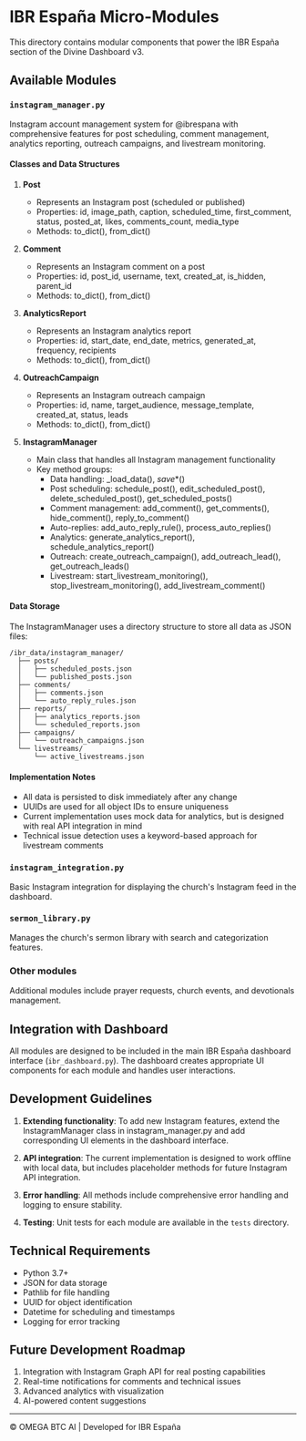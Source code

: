 # IBR España Micro-Modules

This directory contains modular components that power the IBR España section of the Divine Dashboard v3.

## Available Modules

### `instagram_manager.py`

Instagram account management system for @ibrespana with comprehensive features for post scheduling, comment management, analytics reporting, outreach campaigns, and livestream monitoring.

#### Classes and Data Structures

1. **Post**
   - Represents an Instagram post (scheduled or published)
   - Properties: id, image_path, caption, scheduled_time, first_comment, status, posted_at, likes, comments_count, media_type
   - Methods: to_dict(), from_dict()

2. **Comment**
   - Represents an Instagram comment on a post
   - Properties: id, post_id, username, text, created_at, is_hidden, parent_id
   - Methods: to_dict(), from_dict()

3. **AnalyticsReport**
   - Represents an Instagram analytics report
   - Properties: id, start_date, end_date, metrics, generated_at, frequency, recipients
   - Methods: to_dict(), from_dict()

4. **OutreachCampaign**
   - Represents an Instagram outreach campaign
   - Properties: id, name, target_audience, message_template, created_at, status, leads
   - Methods: to_dict(), from_dict()

5. **InstagramManager**
   - Main class that handles all Instagram management functionality
   - Key method groups:
     - Data handling: _load_data(), _save_*()
     - Post scheduling: schedule_post(), edit_scheduled_post(), delete_scheduled_post(), get_scheduled_posts()
     - Comment management: add_comment(), get_comments(), hide_comment(), reply_to_comment()
     - Auto-replies: add_auto_reply_rule(), process_auto_replies()
     - Analytics: generate_analytics_report(), schedule_analytics_report()
     - Outreach: create_outreach_campaign(), add_outreach_lead(), get_outreach_leads()
     - Livestream: start_livestream_monitoring(), stop_livestream_monitoring(), add_livestream_comment()

#### Data Storage

The InstagramManager uses a directory structure to store all data as JSON files:

```
/ibr_data/instagram_manager/
  ├── posts/
  │   ├── scheduled_posts.json
  │   └── published_posts.json
  ├── comments/
  │   ├── comments.json
  │   └── auto_reply_rules.json
  ├── reports/
  │   ├── analytics_reports.json
  │   └── scheduled_reports.json
  ├── campaigns/
  │   └── outreach_campaigns.json
  └── livestreams/
      └── active_livestreams.json
```

#### Implementation Notes

- All data is persisted to disk immediately after any change
- UUIDs are used for all object IDs to ensure uniqueness
- Current implementation uses mock data for analytics, but is designed with real API integration in mind
- Technical issue detection uses a keyword-based approach for livestream comments

### `instagram_integration.py`

Basic Instagram integration for displaying the church's Instagram feed in the dashboard.

### `sermon_library.py`

Manages the church's sermon library with search and categorization features.

### Other modules

Additional modules include prayer requests, church events, and devotionals management.

## Integration with Dashboard

All modules are designed to be included in the main IBR España dashboard interface (`ibr_dashboard.py`). The dashboard creates appropriate UI components for each module and handles user interactions.

## Development Guidelines

1. **Extending functionality**:
   To add new Instagram features, extend the InstagramManager class in instagram_manager.py and add corresponding UI elements in the dashboard interface.

2. **API integration**:
   The current implementation is designed to work offline with local data, but includes placeholder methods for future Instagram API integration.

3. **Error handling**:
   All methods include comprehensive error handling and logging to ensure stability.

4. **Testing**:
   Unit tests for each module are available in the `tests` directory.

## Technical Requirements

- Python 3.7+
- JSON for data storage
- Pathlib for file handling
- UUID for object identification
- Datetime for scheduling and timestamps
- Logging for error tracking

## Future Development Roadmap

1. Integration with Instagram Graph API for real posting capabilities
2. Real-time notifications for comments and technical issues
3. Advanced analytics with visualization
4. AI-powered content suggestions

---

© OMEGA BTC AI | Developed for IBR España
